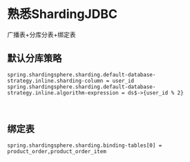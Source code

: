 # 熟悉ShardingJDBC

广播表+分库分表+绑定表

## 默认分库策略

```
spring.shardingsphere.sharding.default-database-strategy.inline.sharding-column = user_id
spring.shardingsphere.sharding.default-database-strategy.inline.algorithm-expression = ds$->{user_id % 2}
```

<br>

## 绑定表

```
spring.shardingsphere.sharding.binding‐tables[0] = product_order,product_order_item
```